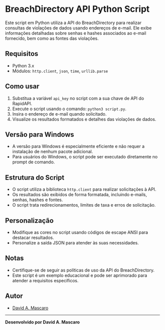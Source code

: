 # BreachDirectory API Python Script

Este script em Python utiliza a API do BreachDirectory para realizar consultas de violações de dados usando endereços de e-mail. Ele exibe informações detalhadas sobre senhas e hashes associados ao e-mail fornecido, bem como as fontes das violações.

## Requisitos

- Python 3.x
- Módulos: `http.client`, `json`, `time`, `urllib.parse`

## Como usar

1. Substitua a variável `api_key` no script com a sua chave de API do RapidAPI.
2. Execute o script usando o comando: `python3 script.py`.
3. Insira o endereço de e-mail quando solicitado.
4. Visualize os resultados formatados e detalhes das violações de dados.

## Versão para Windows

- A versão para Windows é especialmente eficiente e não requer a instalação de nenhum pacote adicional.
- Para usuários do Windows, o script pode ser executado diretamente no prompt de comando.

## Estrutura do Script

- O script utiliza a biblioteca `http.client` para realizar solicitações à API.
- Os resultados são exibidos de forma formatada, incluindo e-mails, senhas, hashes e fontes.
- O script trata redirecionamentos, limites de taxa e erros de solicitação.

## Personalização

- Modifique as cores no script usando códigos de escape ANSI para destacar resultados.
- Personalize a saída JSON para atender às suas necessidades.

## Notas

- Certifique-se de seguir as políticas de uso da API do BreachDirectory.
- Este script é um exemplo educacional e pode ser aprimorado para atender a requisitos específicos.

## Autor

- [David A. Mascaro](https://github.com/seuusuario)

---

**Desenvolvido por David A. Mascaro**
